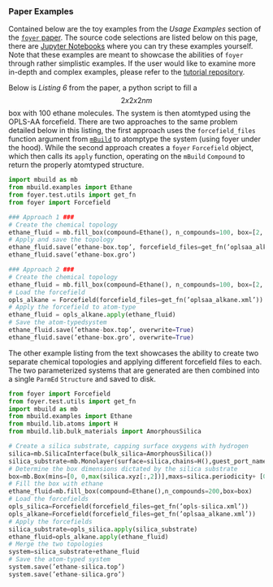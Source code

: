 ### Paper Examples

Contained below are the toy examples from the *Usage Examples* section of the [`foyer` paper](https://arxiv.org/pdf/1812.06779.pdf).
The source code selections are listed below on this page, there are [Jupyter Notebooks](https://github.com/mosdef-hub/foyer/tree/master/docs/examples) where you can try these examples yourself.
Note that these examples are meant to showcase the abilities of `foyer` through rather simplistic examples.
If the user would like to examine more in-depth and complex examples, please refer to the [tutorial repository](https://github.com/mosdef-hub/mosdef_tutorials).


Below is *Listing 6* from the paper, a python script to fill a $$2x2x2 nm$$ box with 100 ethane molecules.
The system is then atomtyped using the OPLS-AA forcefield.
There are two approaches to the same problem detailed below in this listing, the first approach uses the `forcefield_files` function argument from [`mBuild`](https://github.com/mosdef-hub/mbuild) to atomptype the system (using foyer under the hood).
While the second approach creates a `foyer` `Forcefield` object, which then calls its `apply` function, operating on the `mBuild` `Compound` to return the properly atomtyped structure.

```python
import mbuild as mb
from mbuild.examples import Ethane
from foyer.test.utils import get_fn
from foyer import Forcefield

### Approach 1 ###
# Create the chemical topology
ethane_fluid = mb.fill_box(compound=Ethane(), n_compounds=100, box=[2, 2, 2])
# Apply and save the topology
ethane_fluid.save(’ethane-box.top’, forcefield_files=get_fn(’oplsaa_alkane.xml’))
ethane_fluid.save(’ethane-box.gro’)

### Approach 2 ###
# Create the chemical topology
ethane_fluid = mb.fill_box(compound=Ethane(), n_compounds=100, box=[2, 2, 2])
# Load the forcefield
opls_alkane = Forcefield(forcefield_files=get_fn(’oplsaa_alkane.xml’))
# Apply the forcefield to atom-type
ethane_fluid = opls_alkane.apply(ethane_fluid)
# Save the atom-typedsystem
ethane_fluid.save(’ethane-box.top’, overwrite=True)
ethane_fluid.save(’ethane-box.gro’, overwrite=True)
```

The other example listing from the text showcases the ability to create two separate chemical topologies and applying different forcefield files to each.
The two parameterized systems that are generated are then combined into a single `ParmEd` `Structure` and saved to disk.

```python
from foyer import Forcefield
from foyer.test.utils import get_fn
import mbuild as mb
from mbuild.examples import Ethane
from mbuild.lib.atoms import H
from mbuild.lib.bulk_materials import AmorphousSilica

# Create a silica substrate, capping surface oxygens with hydrogen
silica=mb.SilicaInterface(bulk_silica=AmorphousSilica())
silica_substrate=mb.Monolayer(surface=silica,chains=H(),guest_port_name=’up’)
# Determine the box dimensions dictated by the silica substrate
box=mb.Box(mins=[0, 0,max(silica.xyz[:,2])],maxs=silica.periodicity+ [0, 0, 4])
# Fill the box with ethane
ethane_fluid=mb.fill_box(compound=Ethane(),n_compounds=200,box=box)
# Load the forcefields
opls_silica=Forcefield(forcefield_files=get_fn(’opls-silica.xml’))
opls_alkane=Forcefield(forcefield_files=get_fn(’oplsaa_alkane.xml’))
# Apply the forcefields
silica_substrate=opls_silica.apply(silica_substrate)
ethane_fluid=opls_alkane.apply(ethane_fluid)
# Merge the two topologies
system=silica_substrate+ethane_fluid
# Save the atom-typed system
system.save(’ethane-silica.top’)
system.save(’ethane-silica.gro’)
```


